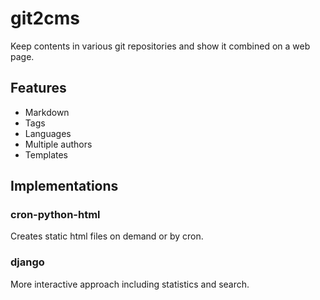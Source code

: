# git2cms
Keep contents in various git repositories and show it combined on a web page.

## Features
* Markdown
* Tags
* Languages
* Multiple authors
* Templates

## Implementations

### cron-python-html
Creates static html files on demand or by cron.


### django
More interactive approach including statistics and search.
